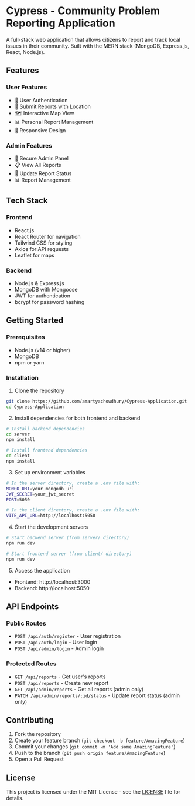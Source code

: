 # Cypress - Community Problem Reporting Application

A full-stack web application that allows citizens to report and track local issues in their community. Built with the MERN stack (MongoDB, Express.js, React, Node.js).

## Features

### User Features
- 🔐 User Authentication
- 📝 Submit Reports with Location
- 🗺️ Interactive Map View
- 📊 Personal Report Management
- 📱 Responsive Design

### Admin Features
- 👑 Secure Admin Panel
- 📋 View All Reports
- 🔄 Update Report Status
- 📊 Report Management

## Tech Stack

### Frontend
- React.js
- React Router for navigation
- Tailwind CSS for styling
- Axios for API requests
- Leaflet for maps

### Backend
- Node.js & Express.js
- MongoDB with Mongoose
- JWT for authentication
- bcrypt for password hashing

## Getting Started

### Prerequisites
- Node.js (v14 or higher)
- MongoDB
- npm or yarn

### Installation

1. Clone the repository
```bash
git clone https://github.com/amartyachowdhury/Cypress-Application.git
cd Cypress-Application
```

2. Install dependencies for both frontend and backend
```bash
# Install backend dependencies
cd server
npm install

# Install frontend dependencies
cd client
npm install
```

3. Set up environment variables
```bash
# In the server directory, create a .env file with:
MONGO_URI=your_mongodb_url
JWT_SECRET=your_jwt_secret
PORT=5050

# In the client directory, create a .env file with:
VITE_API_URL=http://localhost:5050
```

4. Start the development servers
```bash
# Start backend server (from server/ directory)
npm run dev

# Start frontend server (from client/ directory)
npm run dev
```

5. Access the application
- Frontend: http://localhost:3000
- Backend: http://localhost:5050

## API Endpoints

### Public Routes
- `POST /api/auth/register` - User registration
- `POST /api/auth/login` - User login
- `POST /api/admin/login` - Admin login

### Protected Routes
- `GET /api/reports` - Get user's reports
- `POST /api/reports` - Create new report
- `GET /api/admin/reports` - Get all reports (admin only)
- `PATCH /api/admin/reports/:id/status` - Update report status (admin only)

## Contributing

1. Fork the repository
2. Create your feature branch (`git checkout -b feature/AmazingFeature`)
3. Commit your changes (`git commit -m 'Add some AmazingFeature'`)
4. Push to the branch (`git push origin feature/AmazingFeature`)
5. Open a Pull Request

## License

This project is licensed under the MIT License - see the [LICENSE](LICENSE) file for details.